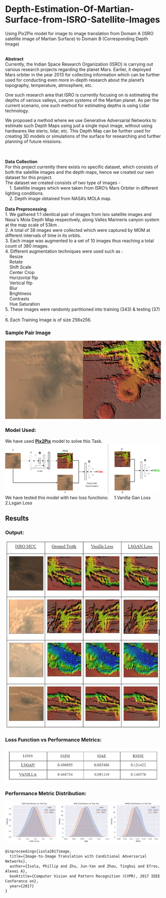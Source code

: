 # Depth-Estimation-Of-Martian-Surface-from-ISRO-Satellite-Images
Using Pix2Pix model for image to image translation from Domain A (ISRO satellite image of Martian Surface) to Domain B (Corresponding Depth Image)<br>

<br>
<b>Abstract</b>
</br>
Currently, the Indian Space Research Organization (ISRO) is carrying out various research projects regarding the planet Mars. Earlier, it deployed Mars orbiter in the year 2013 for collecting information which can be further used for conducting even more in-depth research about the planet’s topography, temperature, atmosphere, etc. 

One such research area that ISRO is currently focusing on is estimating the depths of various valleys, canyon systems of the Martian planet. As per the current scenario, one such method for estimating depths is using Lidar technology. 

We proposed a method where we use Generative Adversarial Networks to estimate such Depth Maps using just a single input image, without using hardwares like sterio, lidar, etc. This Depth Map can be further used for creating 3D models or simulations of the surface for researching and further planning of future missions.   
</br>

<br>
<b>Data Collection</b>
</br>
For this project currently there exists no specific dataset, which consists of both the satellite images and the depth maps, hence we created our own dataset for this project. 
<br>
The dataset we created consists of two type of images -<br>
&emsp;1. Satellite images which were taken from ISRO’s Mars Orbiter in different lighting conditions.<br>
&emsp;2. Depth image obtained from NASA’s MOLA map.<br>

<br>
<b>Data Preprocessing</b>
</br>
1. We gathered 1:1 identical pair of images from Isro satellite images and Nasa's Mola Depth Map respectively, along Valles Marineris canyon system at the map scale of 53km .<br>
2. A total of 38 images were collected which were captured by MOM at different intervals of time in its orbits. <br>
3. Each image was augmented to a set of 10 images thus reaching a total count of 380 images.<br>
4. Different augmentation techniques were used such as :<br>
&emsp;Resize<br>
&emsp;Rotate<br>
&emsp;Shift Scale<br>
&emsp;Center Crop<br>
&emsp;Horizontal flip<br>
&emsp;Vertical flip<br>
&emsp;Blur<br>
&emsp;Brightness<br>
&emsp;Contrasts<br>
&emsp;Hue Saturation<br> 
5. These images were randomly partitioned into training (343) & testing (37) .<br>
6. Each Training Image is of size 256x256.<br>



### Sample Pair Image<br>
![OUTPUT](./Images/sample_pair_image.jpg)

### Model Used:
We have used [<b>Pix2Pix</b>](https://github.com/junyanz/pytorch-CycleGAN-and-pix2pix) model to solve this Task.<br>
![OUTPUT](./Images/pix2pix.png)
<br>
We have tested this model with two loss functions:
&emsp;1.Vanilla Gan Loss
&emsp;2.Lsgan Loss
<br>
## Results<br>
### Output:
![OUTPUT](./Images/comparison.JPG)<br>
### Loss Function vs Performance Metrics:
![OUTPUT](./Images/loss_func_vs_metrics.JPG)<br>

### Performance Metric Distribution:
![OUTPUT](./Images/Metric_dist.png)<br>

```
@inproceedings{isola2017image,
  title={Image-to-Image Translation with Conditional Adversarial Networks},
  author={Isola, Phillip and Zhu, Jun-Yan and Zhou, Tinghui and Efros, Alexei A},
  booktitle={Computer Vision and Pattern Recognition (CVPR), 2017 IEEE Conference on},
  year={2017}
}
```
